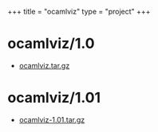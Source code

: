 +++
title = "ocamlviz"
type = "project"
+++

# ocamlviz/1.0
* [ocamlviz.tar.gz](/ocamlviz/ocamlviz/1.0/ocamlviz.tar.gz)

# ocamlviz/1.01
* [ocamlviz-1.01.tar.gz](/ocamlviz/ocamlviz/1.01/ocamlviz-1.01.tar.gz)